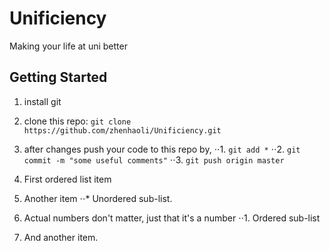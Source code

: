 # Unificiency
Making your life at uni better

## Getting Started

1. install git
2. clone this repo: `git clone https://github.com/zhenhaoli/Unificiency.git`
3. after changes push your code to this repo by, 
⋅⋅1. `git add *`
⋅⋅2. `git commit -m "some useful comments"`
⋅⋅3. `git push origin master`

1. First ordered list item
2. Another item
⋅⋅* Unordered sub-list. 
1. Actual numbers don't matter, just that it's a number
⋅⋅1. Ordered sub-list
4. And another item.
